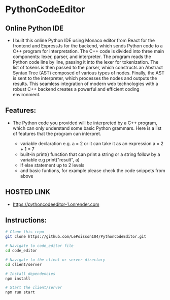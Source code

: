 # PythonCodeEditor

## Online Python IDE

- I built this online Python IDE using Monaco editor from React for the frontend and ExpressJs for the backend, which sends Python code to a C++ program for interpretation. The C++ code is divided into three main components: lexer, parser, and interpreter. The program reads the Python code line by line, passing it into the lexer for tokenization. The list of tokens is then passed to the parser, which constructs an Abstract Syntax Tree (AST) composed of various types of nodes. Finally, the AST is sent to the interpreter, which processes the nodes and outputs the results. This seamless integration of modern web technologies with a robust C++ backend creates a powerful and efficient coding environment.

## Features:

- The Python code you provided will be interpreted by a C++ program, which can only understand some basic Python grammars. Here is a list of features that the program can interpret.

  - variable declaration e.g. a = 2 or it can take it as an expression a = 2 + 1 \* 7
  - built-in print() function that can print a string or a string follow by a variable e.g print("result", a)
  - If else statement up to 2 levels
  - and basic funtions, for example please check the code snippets from above

## HOSTED LINK

- https://pythoncodeeditor-1.onrender.com

## Instructions:

```bash
# Clone this repo
git clone https://github.com/LePoisson104/PythonCodeEditor.git
```

```bash
# Navigate to code_editor file
cd code_editor
```

```bash
# Navigate to the client or server directory
cd client/server
```

```bash
# Install dependencies
npm install
```

```bash
# Start the client/server
npm run start
```
